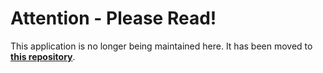 # Attention - Please Read!

This application is no longer being maintained here. It has been moved to [**this repository**](https://github.com/mariadb-corporation/dev-example-orders).

